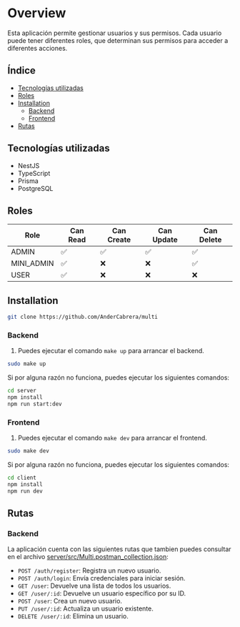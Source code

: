 # Overview
Esta aplicación permite gestionar usuarios y sus permisos. Cada usuario puede tener diferentes roles, que determinan sus permisos para acceder a diferentes acciones.

## Índice
- [Tecnologías utilizadas](#tecnologías-utilizadas)
- [Roles](#roles)
- [Installation](#installation)
  - [Backend](#backend)
  - [Frontend](#frontend)
- [Rutas](#rutas)

## Tecnologías utilizadas
- NestJS
- TypeScript
- Prisma
- PostgreSQL

## Roles
| Role | Can Read | Can Create | Can Update | Can Delete |
| --- | --- | --- | --- | --- |
| ADMIN | ✅ | ✅ | ✅ | ✅ |
| MINI_ADMIN | ✅ | ❌ | ❌ | ✅ |
| USER | ✅ | ❌ | ❌ | ❌ |

## Installation

```bash
git clone https://github.com/AnderCabrera/multi
```

### Backend
1. Puedes ejecutar el comando `make up` para arrancar el backend.

```bash
sudo make up
```

Si por alguna razón no funciona, puedes ejecutar los siguientes comandos:

```bash
cd server
npm install
npm run start:dev
```

### Frontend
1. Puedes ejecutar el comando `make dev` para arrancar el frontend.

```bash
sudo make dev
```

Si por alguna razón no funciona, puedes ejecutar los siguientes comandos:

```bash
cd client
npm install
npm run dev
```

## Rutas

### Backend
La aplicación cuenta con las siguientes rutas que tambien puedes consultar en el archivo [server/src/Multi.postman_collection.json](server/Multi.postman_collection.json):

- `POST /auth/register`: Registra un nuevo usuario.
- `POST /auth/login`: Envía credenciales para iniciar sesión.
- `GET /user`: Devuelve una lista de todos los usuarios.
- `GET /user/:id`: Devuelve un usuario específico por su ID.
- `POST /user`: Crea un nuevo usuario.
- `PUT /user/:id`: Actualiza un usuario existente.
- `DELETE /user/:id`: Elimina un usuario.
